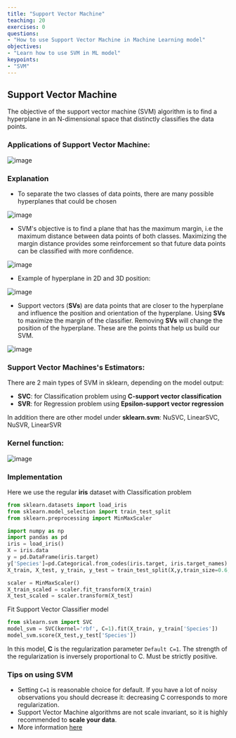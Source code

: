 ```yaml
---
title: "Support Vector Machine"
teaching: 20
exercises: 0
questions:
- "How to use Support Vector Machine in Machine Learning model"
objectives:
- "Learn how to use SVM in ML model"
keypoints:
- "SVM"
---
```


## Support Vector Machine
The objective of the support vector machine (SVM) algorithm is to find a hyperplane in an N-dimensional space that distinctly classifies the data points.

### Applications of Support Vector Machine:
![image](https://user-images.githubusercontent.com/43855029/114576381-1394da00-9c49-11eb-95b1-cff9d87c6029.png)

### Explanation
- To separate the two classes of data points, there are many possible hyperplanes that could be chosen

![image](https://user-images.githubusercontent.com/43855029/114577032-af264a80-9c49-11eb-8e6c-b45120743f0d.png)

- SVM's objective is to find a plane that has the maximum margin, i.e the maximum distance between data points of both classes.
Maximizing the margin distance provides some reinforcement so that future data points can be classified with more confidence.

![image](https://user-images.githubusercontent.com/43855029/114576981-a2a1f200-9c49-11eb-9921-b0bff879c97e.png)

- Example of hyperplane in 2D and 3D position:

![image](https://user-images.githubusercontent.com/43855029/114577340-eac11480-9c49-11eb-8ff9-4aa3e61b1c86.png)

- Support vectors (**SVs**) are data points that are closer to the hyperplane and influence the position and orientation of the hyperplane.
Using **SVs** to maximize the margin of the classifier.
Removing **SVs** will change the position of the hyperplane. These are the points that help us build our SVM.

![image](https://user-images.githubusercontent.com/43855029/114577489-09271000-9c4a-11eb-8b4a-b7837463288f.png)

### Support Vector Machines's Estimators:
There are 2 main types of SVM in sklearn, depending on the model output:

- **SVC**: for Classification problem using **C-support vector classification**
- **SVR**: for Regression problem using **Epsilon-support vector regression**

In addition there are other model under **sklearn.svm**: NuSVC, LinearSVC, NuSVR, LinearSVR



### Kernel function:
![image](https://user-images.githubusercontent.com/43855029/115589944-6cdeb800-a29e-11eb-858b-ff278bb56a3d.png)

### Implementation
Here we use the regular **iris** dataset with Classification problem

```python
from sklearn.datasets import load_iris
from sklearn.model_selection import train_test_split
from sklearn.preprocessing import MinMaxScaler

import numpy as np
import pandas as pd
iris = load_iris()
X = iris.data
y = pd.DataFrame(iris.target)
y['Species']=pd.Categorical.from_codes(iris.target, iris.target_names)
X_train, X_test, y_train, y_test = train_test_split(X,y,train_size=0.6,random_state=123)

scaler = MinMaxScaler()
X_train_scaled = scaler.fit_transform(X_train)
X_test_scaled = scaler.transform(X_test)
```

Fit Support Vector Classifier model
```python
from sklearn.svm import SVC
model_svm = SVC(kernel='rbf', C=1).fit(X_train, y_train['Species'])
model_svm.score(X_test,y_test['Species'])
```
In this model, **C** is the regularization parameter `Default C=1`. The strength of the regularization is inversely proportional to C. Must be strictly positive.

### Tips on using SVM
- Setting `C=1` is reasonable choice for default. If you have a lot of noisy observations you should decrease it: decreasing C corresponds to more regularization.
- Support Vector Machine algorithms are not scale invariant, so it is highly recommended to **scale your data**. 
- More information [here](https://scikit-learn.org/stable/modules/svm.html#tips-on-practical-use)
